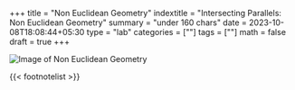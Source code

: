 +++
title = "Non Euclidean Geometry"
indextitle = "Intersecting Parallels: Non Euclidean Geometry"
summary = "under 160 chars"
date = 2023-10-08T18:08:44+05:30
type = "lab"
categories = [""]
tags = [""]
math = false
draft = true
+++

![Image of Non Euclidean Geometry](/media/lab/non-euclidean-geometry/header.png)

{{< footnotelist >}}
